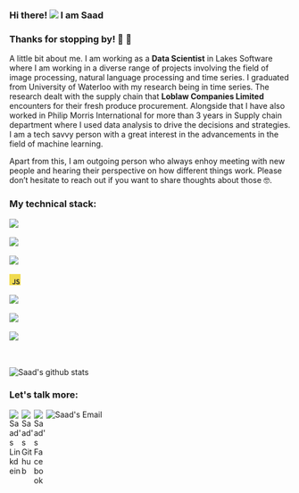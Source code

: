 ### Hi there! <img src="https://raw.githubusercontent.com/syedareehaquasar/syedareehaquasar/master/gifs/Hi.gif" width="30px">  I am Saad

### Thanks for stopping by! 🤩 🤩 &nbsp;
A little bit about me. I am working as a **Data Scientist** in Lakes Software where I am working in a diverse range of projects involving the field of image processing, natural language processing and time series. I graduated from University of Waterloo with my research being in time series. The research dealt with the supply chain that **Loblaw Companies Limited** encounters for their fresh produce procurement. Alongside that I have also worked in Philip Morris International for more than 3 years in Supply chain department where I used data analysis to drive the decisions and strategies.  I am a tech savvy person with a great interest in the advancements in the field of machine learning. 

Apart from this, I am outgoing person who always enhoy meeting with new people and hearing their perspective on how different things work. Please don’t hesitate to reach out if you want to share thoughts about those 🤓.

### My technical stack:  

<code><img height="20" src="https://seeklogo.com/images/P/python-logo-A32636CAA3-seeklogo.com.png"></code>

<code><img height="20" src="https://cdn.vox-cdn.com/thumbor/HFwS18BH4dG7dl5kD37qHK2nemg=/0x2:580x389/1400x1050/filters:focal(0x2:580x389):format(jpeg)/cdn.vox-cdn.com/assets/979932/html5.jpeg"></code>

<code><img height="20" src="https://upload.wikimedia.org/wikipedia/commons/thumb/3/3d/CSS.3.svg/1200px-CSS.3.svg.png"></code>

<code><img height="20" src="https://raw.githubusercontent.com/github/explore/80688e429a7d4ef2fca1e82350fe8e3517d3494d/topics/javascript/javascript.png"></code>

<code><img height="20" src="https://upload.wikimedia.org/wikipedia/commons/9/93/Amazon_Web_Services_Logo.svg"></code>

<code><img height="20" src="https://upload.wikimedia.org/wikipedia/commons/3/3c/Flask_logo.svg"></code>

<code><img height="20" src="https://www.logo.wine/a/logo/MySQL/MySQL-Logo.wine.svg"></code>


<br />

![Saad's github stats](https://github-readme-stats.vercel.app/api?username=msaad1311&show_icons=true&theme=radical&count_private=true&hide=stars)
<!--
### More about me!

- 🔭 I’m currently working on building stunning and responsive web sites using React.js
- 🌱 I’m currently learning mongoDb, Express.js and Deno
- 👯 I’m looking to collaborate on any exciting freelance project
🤔 I’m looking for help with 
- 💬 Ask me about anything related to tech , i would love to share my thoughts
- 📫 How to reach me: Email and [linkedIn](www.linkedin.com/in/sandip-roy) 
 😄 Pronouns: 
- ⚡ Fun fact: I can speak fluent mandarin
<br/>
...-->
### Let's talk more:  

<a href="www.linkedin.com/in/msaad13">
  <img align="left" alt="Saad's Linkdein" width="22px" src="https://cdn.jsdelivr.net/npm/simple-icons@v3/icons/linkedin.svg" />
</a>
<a href="https://github.com/msaad1311">
  <img align="left" alt="Saad's Github" width="22px" src="https://cdn.jsdelivr.net/npm/simple-icons@v3/icons/github.svg" />
</a>
<a href="https://www.facebook.com/muhammad.saad.1311/">
  <img align="left" alt="Saad's Facebook" width="22px" src="https://cdn.jsdelivr.net/npm/simple-icons@v3/icons/facebook.svg" />
</a>

<a href="mailto:muhammadsaad1311@gmail.com?"><img align="left" alt="Saad's Email" src="https://upload.wikimedia.org/wikipedia/commons/8/8b/PICOL_icon_Mail.svg"></a>


<br />
